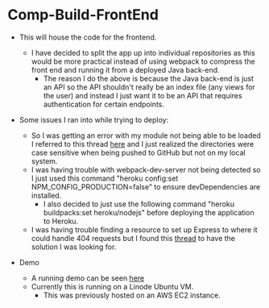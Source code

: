 # Comp-Build-FrontEnd

- This will house the code for the frontend.

  - I have decided to split the app up into individual repositories as this would be more practical instead of using webpack to compress the front end and running it from a deployed Java back-end.
    - The reason I do the above is because the Java back-end is just an API so the API shouldn't really be an index file (any views for the user) and instead I just want it to be an API that requires authentication for certain endpoints.

- Some issues I ran into while trying to deploy:

  - So I was getting an error with my module not being able to be loaded I referred to this thread [here](https://github.com/mars/create-react-app-buildpack/issues/71) and I just realized the directories were case sensitive when being pushed to GitHub but not on my local system.
  - I was having trouble with webpack-dev-server not being detected so I just used this command "heroku config:set NPM_CONFIG_PRODUCTION=false" to ensure devDependencies are installed.
    - I also decided to just use the following command "heroku buildpacks:set heroku/nodejs" before deploying the application to Heroku.
  - I was having trouble finding a resource to set up Express to where it could handle 404 requests but I found this [thread](https://stackoverflow.com/questions/27928372/react-router-urls-dont-work-when-refreshing-or-writing-manually) to have the solution I was looking for.

- Demo
  - A running demo can be seen [here](https://www.compbuild.toddtran.com/)
  - Currently this is running on a Linode Ubuntu VM.
    - This was previously hosted on an AWS EC2 instance.

